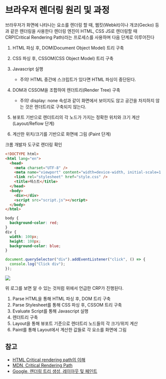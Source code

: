 # 브라우저 렌더링 원리 및 과정

브라우저가 화면에 나타나는 요소를 렌더링 할 때, 웹킷(Webkit)이나 개코(Gecko) 등과 같은 렌더링을 사용한다
렌더링 엔진이 HTML, CSS JS로 렌더링할 때 CRP(Critical Rendering Path)라는 프로세스를 사용하며 다음 단계로 이루어진다

1. HTML 파싱 후, DOM(Document Object Model) 트리 구축
2. CSS 파싱 후, CSSOM(CSS Object Model) 트리 구축
3. Javascript 실행

   - 주의! HTML 중간에 스크립트가 있다면 HTML 파싱이 중단된다.

4. DOM과 CSSOM을 조합하여 렌더트리(Render Tree) 구축

   - 주의! display: none 속성과 같이 화면에서 보이지도 않고 공간을 차지하지 않는 것은 렌더트리로 구축되지 않는다.

5. 뷰포트 기반으로 렌더트리의 각 노드가 가지는 정확한 위치와 크기 계산 (Layout/Reflow 단계)
6. 계산한 위치/크기를 기반으로 화면에 그림 (Paint 단계)

크롬 개발자 도구로 랜더링 확인

```html
<!DOCTYPE html>
<html lang="en">
  <head>
    <meta charset="UTF-8" />
    <meta name="viewport" content="width=device-width, initial-scale=1.0" />
    <link rel="stylesheet" href="style.css" />
    <title>테스트</title>
  </head>
  <body>
    <div></div>
    <script src="script.js"></script>
  </body>
</html>
```

```css
body {
  background-color: red;
}
div {
  width: 100px;
  height: 100px;
  background-color: blue;
}
```

```javascript
document.querySelector("div").addEventListener("click", () => {
  console.log("Click div");
});
```

<img src="https://github.com/baeharam/Must-Know-About-Frontend/raw/main/images/frontend/rendering.png">

위 로그를 보면 알 수 있는 것처럼 위에서 언급한 CRP가 진행된다.

1. Parse HTML을 통해 HTML 파싱 후, DOM 트리 구축
2. Parse Stylesheet를 통해 CSS 파싱 후, CSSOM 트리 구축
3. Evaluate Script를 통해 Javascript 실행
4. 렌더트리 구축
5. Layout을 통해 뷰포트 기준으로 렌더트리 노드들의 각 크기/위치 계산
6. Paint를 통해 Layout에서 계산한 값들로 각 요소를 화면에 그림

## 참고

- [HTML Critical rendering path의 이해](https://blog.asamaru.net/2017/05/04/understanding-the-critical-rendering-path/)
- [MDN, Critical Rendering Path](https://developer.mozilla.org/en-US/docs/Web/Performance/Critical_rendering_path)
- [Google, 렌더링 트리 생성, 레이아웃 및 페인트](https://developers.google.com/web/fundamentals/performance/critical-rendering-path/render-tree-construction)
